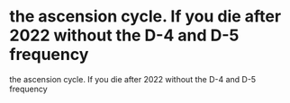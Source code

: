 # the ascension cycle. If you die after 2022 without the D-4 and D-5 frequency

the ascension cycle. If you die after 2022 without the D-4 and D-5 frequency